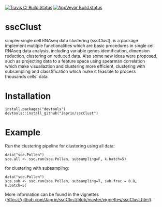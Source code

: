 [![Travis CI Build Status](https://travis-ci.org/Japrin/sscClust.svg?branch=master)](https://travis-ci.org/Japrin/sscClust)
[![AppVeyor Build status](https://ci.appveyor.com/api/projects/status/bx9kcptlomn93auf/branch/master?svg=true)](https://ci.appveyor.com/project/Japrin/sscclust/branch/master)

# sscClust
simpler single cell RNAseq data clustering (sscClust), is a package implement mutilple functionalities which are basic procedures in single cell RNAseq data analysis, including variable genes identification, dimension reduction, clustering on reduced data. Also some new ideas were proposed, such as projecting data to a feature space using spearman correlation which make visualiaztion and clustering more efficient, clustering with subsampling and classfification which make it feasible to process thousands cells' data.

# Installation
```
install.packages("devtools")
devtools::install_github("Japrin/sscClust")
```

# Example
Run the clustering pipeline for clustering using all data:
```
data("sce.Pollen")
sce.all <- ssc.run(sce.Pollen, subsampling=F, k.batch=5)
```
for clustering with subsampling:
```
data("sce.Pollen")
sce.sub <- ssc.run(sce.Pollen, subsampling=T, sub.frac = 0.8, k.batch=5)
```

More information can be found in the vignettes (https://github.com/Japrin/sscClust/blob/master/vignettes/sscClust.html).
